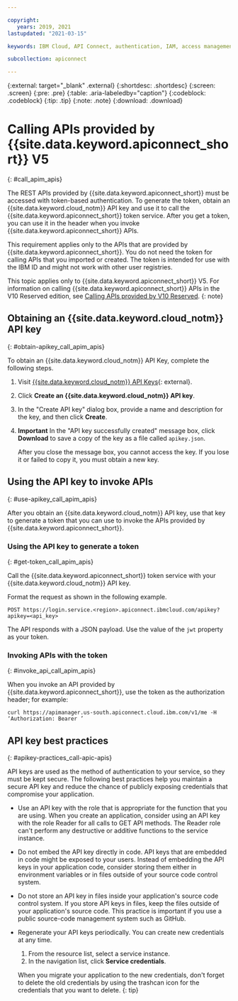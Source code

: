 ```yaml
---

copyright:
   years: 2019, 2021
lastupdated: "2021-03-15"

keywords: IBM Cloud, API Connect, authentication, IAM, access management, API Management, API key, token service, API Manager

subcollection: apiconnect

---
```


{:external: target="_blank" .external} 
{:shortdesc: .shortdesc}
{:screen: .screen}
{:pre: .pre}
{:table: .aria-labeledby="caption"}
{:codeblock: .codeblock}
{:tip: .tip}
{:note: .note}
{:download: .download}

# Calling APIs provided by {{site.data.keyword.apiconnect_short}} V5
{: #call_apim_apis}

The REST APIs provided by {{site.data.keyword.apiconnect_short}} must be accessed with token-based authentication. To generate the token, obtain an {{site.data.keyword.cloud_notm}} API key and use it to call the {{site.data.keyword.apiconnect_short}} token service. After you get a token, you can use it in the header when you invoke {{site.data.keyword.apiconnect_short}} APIs.

This requirement applies only to the APIs that are provided by {{site.data.keyword.apiconnect_short}}. You do not need the token for calling APIs that you imported or created. The token is intended for use with the IBM ID and might not work with other user registries. 

This topic applies only to {{site.data.keyword.apiconnect_short}} V5. For information on calling {{site.data.keyword.apiconnect_short}} APIs in the V10 Reserved edition, see [Calling APIs provided by V10 Reserved](/docs/apiconnect?topic=apiconnect-ri-call-apim-apis).
{: note}


## Obtaining an {{site.data.keyword.cloud_notm}} API key
{: #obtain-apikey_call_apim_apis}

To obtain an {{site.data.keyword.cloud_notm}} API Key, complete the following steps.

1. Visit [{{site.data.keyword.cloud_notm}} API Keys](https://cloud.ibm.com/iam/apikeys){: external}.

2. Click **Create an {{site.data.keyword.cloud_notm}} API key**.

3. In the "Create API key" dialog box, provide a name and description for the key, and then click **Create**.

4. **Important** In the "API key successfully created" message box, click **Download** to save a copy of the key as a file called `apikey.json`. 

   After you close the message box, you cannot access the key. If you lose it or failed to copy it, you must obtain a new key.
 
## Using the API key to invoke APIs
{: #use-apikey_call_apim_apis}

After you obtain an {{site.data.keyword.cloud_notm}} API key, use that key to generate a token that you can use to invoke the APIs provided by {{site.data.keyword.apiconnect_short}}.
 
### Using the API key to generate a token
{: #get-token_call_apim_apis}

Call the {{site.data.keyword.apiconnect_short}} token service with your {{site.data.keyword.cloud_notm}} API key.

Format the request as shown in the following example.

`POST https://login.service.<region>.apiconnect.ibmcloud.com/apikey?apikey=<api_key>`

The API responds with a JSON payload. Use the value of the `jwt` property as your token.

### Invoking APIs with the token
{: #invoke_api_call_apim_apis}

When you invoke an API provided by {{site.data.keyword.apiconnect_short}}, use the token as the authorization header; for example:

`curl https://apimanager.us-south.apiconnect.cloud.ibm.com/v1/me -H ‘Authorization: Bearer ’`

## API key best practices
{: #apikey-practices_call-apic-apis}

API keys are used as the method of authentication to your service, so they must be kept secure. The following best practices help you maintain a secure API key and reduce the chance of publicly exposing credentials that compromise your application.

- Use an API key with the role that is appropriate for the function that you are using.
   When you create an application, consider using an API key with the role Reader for all calls to GET API methods. The Reader role can't perform any destructive or additive functions to the service instance.

- Do not embed the API key directly in code.
   API keys that are embedded in code might be exposed to your users. Instead of embedding the API keys in your application code, consider storing them either in environment variables or in files outside of your source code control system.

- Do not store an API key in files inside your application's source code control system.
   If you store API keys in files, keep the files outside of your application's source code. This practice is important if you use a public source-code management system such as GitHub.

- Regenerate your API keys periodically.
   You can create new credentials at any time.

   1. From the resource list, select a service instance.
   2. In the navigation list, click **Service credentials**.

   When you migrate your application to the new credentials, don't forget to delete the old credentials by using the trashcan icon for the credentials that you want to delete.
   {: tip}
